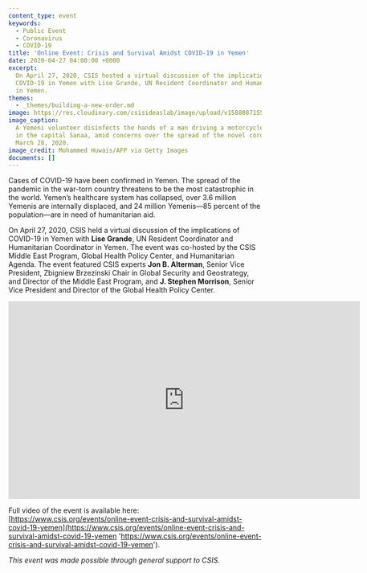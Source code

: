 ```yaml
---
content_type: event
keywords:
  - Public Event
  - Coronavirus
  - COVID-19
title: 'Online Event: Crisis and Survival Amidst COVID-19 in Yemen'
date: 2020-04-27 04:00:00 +0000
excerpt:
  On April 27, 2020, CSIS hosted a virtual discussion of the implications of
  COVID-19 in Yemen with Lise Grande, UN Resident Coordinator and Humanitarian Coordinator
  in Yemen.
themes:
  - _themes/building-a-new-order.md
image: https://res.cloudinary.com/csisideaslab/image/upload/v1588087155/health-commission/GettyImages-1208466651_mcx0st.jpg
image_caption:
  A Yemeni volunteer disinfects the hands of a man driving a motorcycle
  in the capital Sanaa, amid concerns over the spread of the novel coronavirus, on
  March 28, 2020.
image_credit: Mohammed Huwais/AFP via Getty Images
documents: []
---
```


Cases of COVID-19 have been confirmed in Yemen. The spread of the pandemic in the war-torn country threatens to be the most catastrophic in the world. Yemen’s healthcare system has collapsed, over 3.6 million Yemenis are internally displaced, and 24 million Yemenis—85 percent of the population—are in need of humanitarian aid.

On April 27, 2020, CSIS held a virtual discussion of the implications of COVID-19 in Yemen with **Lise Grande**, UN Resident Coordinator and Humanitarian Coordinator in Yemen. The event was co-hosted by the CSIS Middle East Program, Global Health Policy Center, and Humanitarian Agenda. The event featured CSIS experts **Jon B. Alterman**, Senior Vice President, Zbigniew Brzezinski Chair in Global Security and Geostrategy, and Director of the Middle East Program, and **J. Stephen Morrison**, Senior Vice President and Director of the Global Health Policy Center.

<div class="video-wrapper post-feature-video"><iframe width="700" height="394" src="https://www.youtube.com/embed/XO9FDoeLpSY" frameborder="0" allow="accelerometer; autoplay; encrypted-media; gyroscope; picture-in-picture" allowfullscreen></iframe></div>

Full video of the event is available here: [https://www.csis.org/events/online-event-crisis-and-survival-amidst-covid-19-yemen](https://www.csis.org/events/online-event-crisis-and-survival-amidst-covid-19-yemen 'https://www.csis.org/events/online-event-crisis-and-survival-amidst-covid-19-yemen').

_This event was made possible through general support to CSIS._
